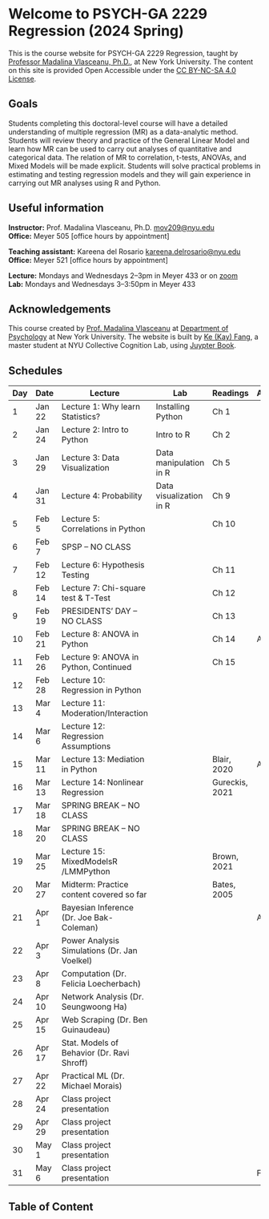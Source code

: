 # Welcome to PSYCH-GA 2229 Regression (2024 Spring)

This is the course website for PSYCH-GA 2229 Regression, taught by [Professor Madalina Vlasceanu, Ph.D.](https://www.mvlasceanu.com/), at New York University. The content on this site is provided Open Accessible under the [CC BY-NC-SA 4.0 License](http://creativecommons.org/licenses/by-nc-sa/4.0/).

## Goals 

Students completing this  doctoral-level course will have a detailed understanding of multiple regression (MR) as a data-analytic method. Students will review theory and practice of the General Linear Model and learn how MR can be used to carry out analyses of quantitative and categorical data. The relation of MR to correlation, t-tests, ANOVAs, and Mixed Models will be made explicit. Students will solve practical problems in estimating and testing regression models and they will gain experience in carrying out MR analyses using R and Python.

## Useful information

**Instructor:** Prof. Madalina Vlasceanu, Ph.D. [mov209@nyu.edu](mailto:mov209@nyu.edu)      
**Office:** Meyer 505 [office hours by appointment]	

**Teaching assistant:** Kareena del Rosario [kareena.delrosario@nyu.edu](mailto:kareena.delrosario@nyu.edu)      
**Office:** Meyer 521 [office hours by appointment]	

**Lecture:** Mondays and Wednesdays 2–3pm in Meyer 433 or on [zoom](https://nyu.zoom.us/j/5203938636)			                 
**Lab:** Mondays and Wednesdays 3–3:50pm in Meyer 433

## Acknowledgements

This course created by [Prof. Madalina Vlasceanu](https://www.mvlasceanu.com/) at [Department of Psychology](https://as.nyu.edu/departments/psychology.html) at New York University. The website is built by [Ke (Kay) Fang](https://github.com/KeFangPsych), a master student at NYU Collective Cognition Lab, using [Juypter Book](https://jupyterbook.org/en/stable/intro.html).

## Schedules

| Day | Date    | Lecture                                           | Lab                       | Readings   | Assignments |
|-----|---------|---------------------------------------------------|---------------------------|------------|-------------|
| 1   | Jan 22  | Lecture 1: Why learn Statistics?                  | Installing Python         | Ch 1       |             |
| 2   | Jan 24  | Lecture 2: Intro to Python                        | Intro to R                | Ch 2       |             |
| 3   | Jan 29  | Lecture 3: Data Visualization                     | Data manipulation in R    | Ch 5       |             |
| 4   | Jan 31  | Lecture 4: Probability                            | Data visualization in R   | Ch 9       |             |
| 5   | Feb 5   | Lecture 5: Correlations in Python                 |                           | Ch 10      |             |
| 6   | Feb 7   | SPSP – NO CLASS                                   |                           |            |             |
| 7   | Feb 12  | Lecture 6: Hypothesis Testing                     |                           | Ch 11      |             |
| 8   | Feb 14  | Lecture 7: Chi-square test & T-Test               |                           | Ch 12      |             |
| 9   | Feb 19  | PRESIDENTS’ DAY – NO CLASS                        |                           | Ch 13      |             |
| 10  | Feb 21  | Lecture 8: ANOVA in Python                        |                           | Ch 14      | A.1 due     |
| 11  | Feb 26  | Lecture 9: ANOVA in Python, Continued             |                           | Ch 15      |             |
| 12  | Feb 28  | Lecture 10: Regression in Python                  |                           |            |             |
| 13  | Mar 4   | Lecture 11: Moderation/Interaction                |                           |            |             |
| 14  | Mar 6   | Lecture 12: Regression Assumptions                |                           |            |             |
| 15  | Mar 11  | Lecture 13: Mediation in Python                   |                           | Blair, 2020| A.2 due     |
| 16  | Mar 13  | Lecture 14: Nonlinear Regression                  |                           | Gureckis, 2021|           |
| 17  | Mar 18  | SPRING BREAK – NO CLASS                           |                           |            |             |
| 18  | Mar 20  | SPRING BREAK – NO CLASS                           |                           |            |             |
| 19  | Mar 25  | Lecture 15: MixedModelsR /LMMPython               |                           | Brown, 2021|             |
| 20  | Mar 27  | Midterm: Practice content covered so far          |                           | Bates, 2005|             |
| 21  | Apr 1   | Bayesian Inference (Dr. Joe Bak-Coleman)          |                           |            | A.3 due     |
| 22  | Apr 3   | Power Analysis Simulations (Dr. Jan Voelkel)      |                           |            |             |
| 23  | Apr 8   | Computation (Dr. Felicia Loecherbach)             |                           |            |             |
| 24  | Apr 10  | Network Analysis (Dr. Seungwoong Ha)              |                           |            |             |
| 25  | Apr 15  | Web Scraping (Dr. Ben Guinaudeau)                 |                           |            |             |
| 26  | Apr 17  | Stat. Models of Behavior (Dr. Ravi Shroff)        |                           |            |             |
| 27  | Apr 22  | Practical ML (Dr. Michael Morais)                 |                           |            |             |
| 28  | Apr 24  | Class project presentation                        |                           |            |             |
| 29  | Apr 29  | Class project presentation                        |                           |            |             |
| 30  | May 1   | Class project presentation                        |                           |            |             |
| 31  | May 6   | Class project presentation                        |                           |            | Final Report|


## Table of Content

```{tableofcontents}
```
